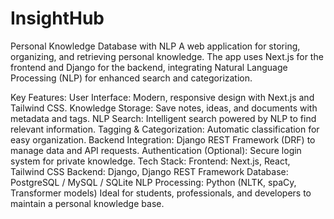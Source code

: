 # InsightHub

Personal Knowledge Database with NLP
A web application for storing, organizing, and retrieving personal knowledge. The app uses Next.js for the frontend and Django for the backend, integrating Natural Language Processing (NLP) for enhanced search and categorization.

Key Features:
User Interface: Modern, responsive design with Next.js and Tailwind CSS.
Knowledge Storage: Save notes, ideas, and documents with metadata and tags.
NLP Search: Intelligent search powered by NLP to find relevant information.
Tagging & Categorization: Automatic classification for easy organization.
Backend Integration: Django REST Framework (DRF) to manage data and API requests.
Authentication (Optional): Secure login system for private knowledge.
Tech Stack:
Frontend: Next.js, React, Tailwind CSS
Backend: Django, Django REST Framework
Database: PostgreSQL / MySQL / SQLite
NLP Processing: Python (NLTK, spaCy, Transformer models)
Ideal for students, professionals, and developers to maintain a personal knowledge base.
